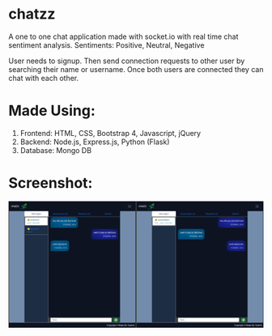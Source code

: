 # chatzz
A one to one chat application made with socket.io with real time chat sentiment analysis.
Sentiments: Positive, Neutral, Negative

User needs to signup.
Then send connection requests to other user by searching their name or username.
Once both users are connected they can chat with each other.

# Made Using:
1. Frontend: HTML, CSS, Bootstrap 4, Javascript, jQuery
2. Backend: Node.js, Express.js, Python (Flask)
3. Database: Mongo DB

# Screenshot:
![](/screenshot.png)
